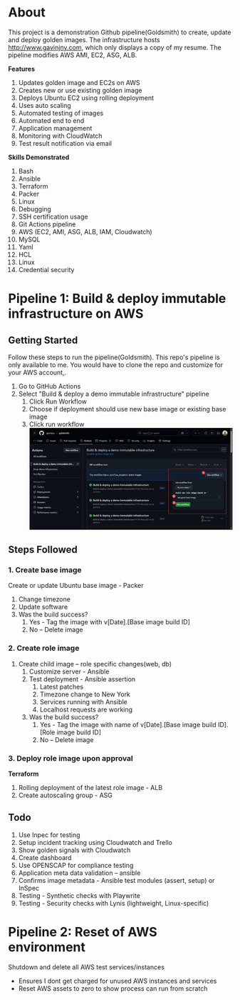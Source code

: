 # About
This project is a demonstration Github pipeline(Goldsmith) to create, update and deploy golden images. The infrastructure hosts http://www.gavinjny.com, which only displays a copy of my resume. The pipeline modifies AWS AMI, EC2, ASG, ALB. 

**Features**
1.	Updates golden image and EC2s on AWS
2.	Creates new or use existing golden image
2.  Deploys Ubuntu EC2 using rolling deployment
3.  Uses auto scaling
3.	Automated testing of images
4.	Automated end to end
5.	Application management
6.	Monitoring with CloudWatch
7.	Test result notification via email

**Skills Demonstrated**
1.	Bash
1.	Ansible
1.	Terraform 
1.	Packer
1.	Linux 
1.	Debugging
1.	SSH certification usage
1. Git Actions pipeline
1. AWS (EC2, AMI, ASG, ALB, IAM, Cloudwatch)
1. MySQL
1. Yaml
1. HCL
1. Linux
1. Credential security


# Pipeline 1: Build & deploy immutable infrastructure on AWS
## Getting Started
Follow these steps to run the pipeline(Goldsmith). This repo's pipeline is only available to me. You would have to clone the repo and customize for your AWS account,.
1. Go to GitHub Actions
1. Select "Build & deploy a demo immutable infrastructure" pipeline
    1. Click Run Workflow
    1. Choose if deployment should use new base image or existing base image
    1. Click run workflow
![alt text](./images/2025-06-02_12-35-49.jpg "optional title")

## Steps Followed
### 1. Create base image
Create or update Ubuntu base image - Packer
1. Change timezone
1. Update software
1. Was the build success?
    1. Yes - Tag the image with v[Date].[Base image build ID]
    1. No – Delete image
### 2. Create role image
1. Create child image – role specific changes(web, db)
    1. Customize server - Ansible
    1. Test deployment - Ansible assertion
        1. Latest patches 
        1. Timezone change to New York
        1. Services running with Ansible
        1. Localhost requests are working
    1. Was the build success?
        1. Yes - Tag the image with name of v[Date].[Base image build ID].[Role image build ID]
        1. No – Delete image

### 3. Deploy role image upon approval
**Terraform**
1. Rolling deployment of the latest role image - ALB
1. Create autoscaling group - ASG


## Todo
1. Use Inpec for testing
1. Setup incident tracking using Cloudwatch and Trello
1. Show golden signals with Cloudwatch
1. Create dashboard
1. Use OPENSCAP for compliance testing
1. Application meta data validation – ansible
1. Confirms image metadata - Ansible test modules (assert, setup) or InSpec
1. Testing - Synthetic checks with Playwrite
1. Testing - Security checks with Lynis (lightweight, Linux-specific)


# Pipeline 2: Reset of AWS environment
Shutdown and delete all AWS test services/instances
- Ensures I dont get charged for unused AWS instances and services
- Reset AWS assets to zero to show process can run from scratch

